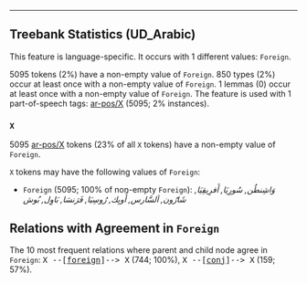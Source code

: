 

--------------------------------------------------------------------------------

## Treebank Statistics (UD_Arabic)

This feature is language-specific.
It occurs with 1 different values: `Foreign`.

5095 tokens (2%) have a non-empty value of `Foreign`.
850 types (2%) occur at least once with a non-empty value of `Foreign`.
1 lemmas (0) occur at least once with a non-empty value of `Foreign`.
The feature is used with 1 part-of-speech tags: [ar-pos/X]() (5095; 2% instances).

### `X`

5095 [ar-pos/X]() tokens (23% of all `X` tokens) have a non-empty value of `Foreign`.

`X` tokens may have the following values of `Foreign`:

* `Foreign` (5095; 100% of non-empty `Foreign`): _وَاشِنطُن, سُورِيَا, أَفرِيقِيَا, شَارُون, اَلسَّارس, أُوبِك, رُوسِيَا, فَرَنسَا, بَاوِل, بُوش_

## Relations with Agreement in `Foreign`

The 10 most frequent relations where parent and child node agree in `Foreign`:
<tt>X --[<a href="../dep/foreign.html">foreign</a>]--> X</tt> (744; 100%),
<tt>X --[<a href="../dep/conj.html">conj</a>]--> X</tt> (159; 57%).

